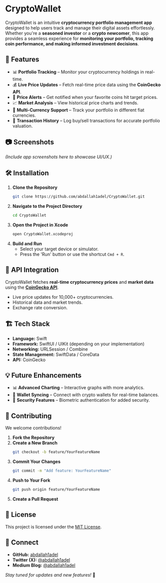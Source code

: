# CryptoWallet  

CryptoWallet is an intuitive **cryptocurrency portfolio management app** designed to help users track and manage their digital assets effortlessly. Whether you're a **seasoned investor** or a **crypto newcomer**, this app provides a seamless experience for **monitoring your portfolio, tracking coin performance, and making informed investment decisions**.  

## 🚀 Features  

- 📊 **Portfolio Tracking** – Monitor your cryptocurrency holdings in real-time.  
- 💰 **Live Price Updates** – Fetch real-time price data using the **CoinGecko API**.  
- 🔔 **Price Alerts** – Get notified when your favorite coins hit target prices.  
- 📈 **Market Analysis** – View historical price charts and trends.  
- 🔄 **Multi-Currency Support** – Track your portfolio in different fiat currencies.  
- 🏦 **Transaction History** – Log buy/sell transactions for accurate portfolio valuation.  

## 📷 Screenshots  

*(Include app screenshots here to showcase UI/UX.)*  

## 🛠️ Installation  

1. **Clone the Repository**  
   ```bash
   git clone https://github.com/abdallah1adel/CryptoWallet.git
   ```
2. **Navigate to the Project Directory**  
   ```bash
   cd CryptoWallet
   ```
3. **Open the Project in Xcode**  
   ```bash
   open CryptoWallet.xcodeproj
   ```
4. **Build and Run**  
   - Select your target device or simulator.  
   - Press the 'Run' button or use the shortcut `Cmd + R`.  

## 🔗 API Integration  

CryptoWallet fetches **real-time cryptocurrency prices** and **market data** using the **[CoinGecko API](https://www.coingecko.com/en/api)**.  

- Live price updates for 10,000+ cryptocurrencies.  
- Historical data and market trends.  
- Exchange rate conversion.  

## 🏗️ Tech Stack  

- **Language:** Swift  
- **Framework:** SwiftUI / UIKit (depending on your implementation)  
- **Networking:** URLSession / Combine  
- **State Management:** SwiftData / CoreData  
- **API:** CoinGecko  

## 💡 Future Enhancements  

- 📊 **Advanced Charting** – Interactive graphs with more analytics.  
- 🏦 **Wallet Syncing** – Connect with crypto wallets for real-time balances.  
- 🔐 **Security Features** – Biometric authentication for added security.  

## 🤝 Contributing  

We welcome contributions!  

1. **Fork the Repository**  
2. **Create a New Branch**  
   ```bash
   git checkout -b feature/YourFeatureName
   ```
3. **Commit Your Changes**  
   ```bash
   git commit -m "Add feature: YourFeatureName"
   ```
4. **Push to Your Fork**  
   ```bash
   git push origin feature/YourFeatureName
   ```
5. **Create a Pull Request**  

## 📜 License  

This project is licensed under the [MIT License](LICENSE).  

## 🔗 Connect  

- **GitHub:** [abdallah1adel](https://github.com/abdallah1adel)  
- **Twitter (X):** [@abdallah1adel](https://twitter.com/abdallah1adell)  
- **Medium Blog:** [@abdallah1adel](https://medium.com/@abdallah1adel)  

*Stay tuned for updates and new features!* 🚀
